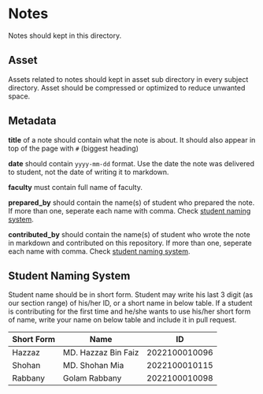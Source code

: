 # Notes

Notes should kept in this directory.


## Asset

Assets related to notes should kept in asset sub directory in every subject directory. Asset should be compressed or optimized to reduce unwanted space.


## Metadata

**title** of a note should contain what the note is about. It should also appear in top of the page with `#` (biggest heading)

**date** should contain `yyyy-mm-dd` format. Use the date the note was delivered to student, not the date of writing it to markdown.

**faculty** must contain full name of faculty.

**prepared_by** should contain the name(s) of student who prepared the note. If more than one, seperate each name with comma. Check [student naming system](#student-naming-system).

**contributed_by** should contain the name(s) of student who wrote the note in markdown and contributed on this repository. If more than one, seperate each name with comma. Check [student naming system](#student-naming-system).


## Student Naming System

Student name should be in short form. Student may write his last 3 digit (as our section range) of his/her ID, or a short name in below table. If a student is contributing for the first time and he/she wants to use his/her short form of name, write your name on below table and include it in pull request. 


| Short Form | Name                | ID            |
|------------|---------------------|---------------|
| Hazzaz     | MD. Hazzaz Bin Faiz | 2022100010096 |
| Shohan     | MD. Shohan Mia      | 2022100010115 |
| Rabbany    | Golam Rabbany       | 2022100010098 |
